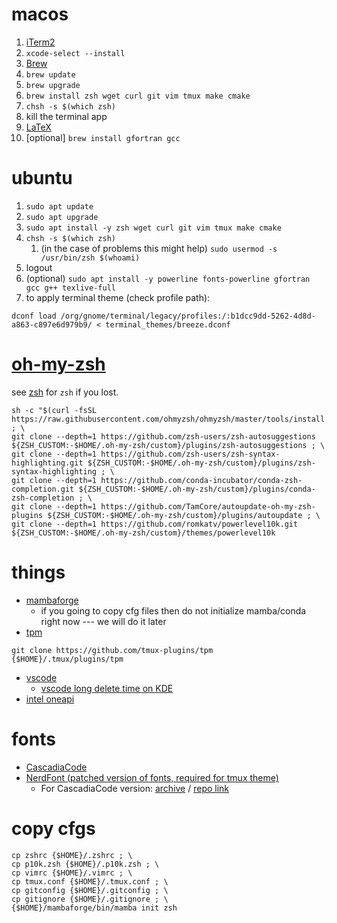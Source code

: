 # macos
1. [iTerm2](https://iterm2.com)
2. `xcode-select --install`
3. [Brew](https://brew.sh)
4. `brew update`
5. `brew upgrade`
6. `brew install zsh wget curl git vim tmux make cmake`
7. `chsh -s $(which zsh)`
8. kill the terminal app
9.  [LaTeX](http://www.tug.org/mactex/)
10. [optional] `brew install gfortran gcc`


# ubuntu 
1. `sudo apt update`
2. `sudo apt upgrade`
3. `sudo apt install -y zsh wget curl git vim tmux make cmake`
4. `chsh -s $(which zsh)`
   1. (in the case of problems this might help) `sudo usermod -s /usr/bin/zsh $(whoami)`
5. logout
6. (optional) `sudo apt install -y powerline fonts-powerline gfortran gcc g++ texlive-full`
7. to apply terminal theme (check profile path):
```
dconf load /org/gnome/terminal/legacy/profiles:/:b1dcc9dd-5262-4d8d-a863-c897e6d979b9/ < terminal_themes/breeze.dconf
```


# [oh-my-zsh](https://github.com/ohmyzsh/ohmyzsh#basic-installation)
see [zsh](https://github.com/ohmyzsh/ohmyzsh/wiki/Installing-ZSH) for `zsh` if you lost.
```
sh -c "$(curl -fsSL https://raw.githubusercontent.com/ohmyzsh/ohmyzsh/master/tools/install.sh)" ; \
git clone --depth=1 https://github.com/zsh-users/zsh-autosuggestions ${ZSH_CUSTOM:-$HOME/.oh-my-zsh/custom}/plugins/zsh-autosuggestions ; \
git clone --depth=1 https://github.com/zsh-users/zsh-syntax-highlighting.git ${ZSH_CUSTOM:-$HOME/.oh-my-zsh/custom}/plugins/zsh-syntax-highlighting ; \
git clone --depth=1 https://github.com/conda-incubator/conda-zsh-completion.git ${ZSH_CUSTOM:-$HOME/.oh-my-zsh/custom}/plugins/conda-zsh-completion ; \
git clone --depth=1 https://github.com/TamCore/autoupdate-oh-my-zsh-plugins ${ZSH_CUSTOM:-$HOME/.oh-my-zsh/custom}/plugins/autoupdate ; \
git clone --depth=1 https://github.com/romkatv/powerlevel10k.git ${ZSH_CUSTOM:-$HOME/.oh-my-zsh/custom}/themes/powerlevel10k
```


# things
* [mambaforge](https://github.com/conda-forge/miniforge#mambaforge)
  * if you going to copy cfg files then do not initialize mamba/conda right now --- we will do it later
* [tpm](https://github.com/tmux-plugins/tpm)
```
git clone https://github.com/tmux-plugins/tpm {$HOME}/.tmux/plugins/tpm
```  
* [vscode](https://code.visualstudio.com)
  * [vscode long delete time on KDE](https://jamezrin.name/fix-visual-studio-code-freezing-when-deleting)
* [intel oneapi](https://software.intel.com/content/www/us/en/develop/tools/oneapi/all-toolkits.html)


# fonts
* [CascadiaCode](https://github.com/microsoft/cascadia-code)
* [NerdFont (patched version of fonts, required for tmux theme)](https://github.com/ryanoasis/nerd-fonts)
  * For CascadiaCode version: [archive](https://github.com/ryanoasis/nerd-fonts/releases/latest) / [repo link](https://github.com/ryanoasis/nerd-fonts/tree/master/patched-fonts/CascadiaCode)

# copy cfgs
```
cp zshrc {$HOME}/.zshrc ; \
cp p10k.zsh {$HOME}/.p10k.zsh ; \
cp vimrc {$HOME}/.vimrc ; \
cp tmux.conf {$HOME}/.tmux.conf ; \
cp gitconfig {$HOME}/.gitconfig ; \
cp gitignore {$HOME}/.gitignore ; \
{$HOME}/mambaforge/bin/mamba init zsh
```
